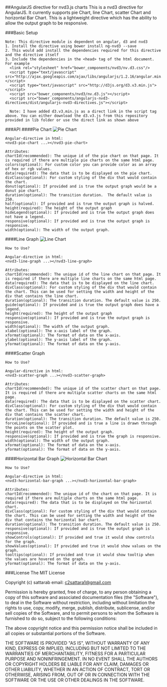 ##AngularJS directive for nvd3.js charts
This is a nvd3 directive for AngularJS. It currently supports pie Chart, line Chart, scatter Chart and horizontal Bar Chart. This is a lightweight directive which has the ability to allow the output graph to be responsive.

###Basic Setup
```
Note: This directive module is dependent on angular, d3 and nvd3
1. Install the directive using bower install ng-nvd3 --save
2. This would add install the dependencies required for this directive and the directive itself
3. Include the dependencies in the <head> tag of the html document. For example
  <link rel="stylesheet" href="bower_components/nvd3/nv.d3.css"/>
  <script type="text/javascript" src="http://ajax.googleapis.com/ajax/libs/angularjs/1.2.16/angular.min.js"></script>
  <script type="text/javascript" src="http://d3js.org/d3.v3.min.js"></script>
  <script src="bower_components/nvd3/nv.d3.js"></script>
  <script src="bower_components/angularjs-nvd3-directives/dist/angularjs-nvd3-directives.js"></script>
  
  Note: I have added d3.v3.min.js as a direct link in the script tag above. You can either download the d3.v3.js from this repository provided in lib folder or use the direct link as shown above
```

###API
####Pie Chart
![Pie Chart](https://github.com/sattarab/ng-nvd3/raw/master/img/pie-chart.png "Pie Chart")
```
Angular-directive in html:
<nvd3-pie-chart ...></nvd3-pie-chart>

Attributes:
chartId(recommended): The unique id of the pie chart on that page. It is required if there are multiple pie charts on the same html page.
colors(optional): For custom color you can provide color as an array of hex or rgb values.
data(required): The data that is to be displayed on the pie chart. 
divClass(optional): For custom styling of the div that would contain the chart.
donut(optional): If provided and is true the output graph would be a donut pie chart.
duration(optional): The transition duration.  The default value is 250.
half(optional): If provided and is true the output graph is halved.
height(required): The height of the output graph
hideLegend(optional): If provided and is true the output graph does not have a legend.
responsive(optional): If provided and is true the output graph is responsive.
width(optional): The width of the output graph.
```


####Line Graph
![Line Chart](https://github.com/sattarab/ng-nvd3/raw/master/img/line-chart.png "Line Chart")
```
How to Use?

Angular-directive in html:
<nvd3-line-graph ...></nvd3-line-graph>

Attributes:
chartId(recommended): The unique id of the line chart on that page. It is required if there are multiple line charts on the same html page.
data(required): The data that is to be displayed on the line chart. 
divClass(optional): For custom styling of the div that would contain the chart. This can be used for setting the width and height of the div that contains the line chart.
duration(optional): The transition duration. The default value is 250.
guide(optional): If provided and is true the output graph does have a legend.
height(required): The height of the output graph
responsive(optional): If provided and is true the output graph is responsive.
width(optional): The width of the output graph.
xlabel(optional): The x-axis label of the graph.
xformat(optional): The format of data on the x-axis.
ylabel(optional): The y-axis label of the graph.
yformat(optional): The format of data on the y-axis.
```


####Scatter Graph
```
How to Use?

Angular-directive in html:
<nvd3-scatter-graph ...></nvd3-scatter-graph>

Attributes:
chartId(recommended): The unique id of the scatter chart on that page. It is required if there are multiple scatter charts on the same html page.
data(required): The data that is to be displayed on the scatter chart. 
divClass(optional): For custom styling of the div that would contain the chart. This can be used for setting the width and height of the div that contains the scatter chart.
duration(optional): The transition duration. The default value is 250.
forceLine(optional): If provided and is true a line is drawn through the points on the scatter plot.
height(required): The height of the output graph.
responsive(optional): If provided and is true the graph is responsive.
width(optional): The width of the output graph.
xformat(optional): The format of data on the x-axis.
yformat(optional): The format of data on the y-axis.
```

####Horizontal Bar Graph
![Horizontal Bar Chart](https://github.com/sattarab/ng-nvd3/raw/master/img/horizontal-bar.png "Horizontal Bar Chart")
```
How to Use?

Angular-directive in html:
<nvd3-horizontal-bar-graph ...></nvd3-horizontal-bar-graph>

Attributes:
chartId(recommended): The unique id of the chart on that page. It is required if there are multiple charts on the same html page.
data(required): The data that is to be displayed on the horizontal chart. 
divClass(optional): For custom styling of the div that would contain the chart. This can be used for setting the width and height of the div that contains the horizontal bar chart.
duration(optional): The transition duration. The default value is 250.
responsive(optional): If provided and is true the output graph is responsive.
showControls(optional): If provided and true it would show controls for the graph.
showValues(optional): If provided and true it would show values on the graph.
tooltips(optional): If provided and true it would show tooltip when the values are hovered on the graph.
yformat(optional): The format of data on the y-axis.
```

###License
The MIT License

Copyright (c) sattarab email: c2sattara1@gmail.com

Permission is hereby granted, free of charge, to any person obtaining a copy
of this software and associated documentation files (the "Software"), to deal
in the Software without restriction, including without limitation the rights
to use, copy, modify, merge, publish, distribute, sublicense, and/or sell
copies of the Software, and to permit persons to whom the Software is
furnished to do so, subject to the following conditions:

The above copyright notice and this permission notice shall be included in
all copies or substantial portions of the Software.

THE SOFTWARE IS PROVIDED "AS IS", WITHOUT WARRANTY OF ANY KIND, EXPRESS OR
IMPLIED, INCLUDING BUT NOT LIMITED TO THE WARRANTIES OF MERCHANTABILITY,
FITNESS FOR A PARTICULAR PURPOSE AND NONINFRINGEMENT. IN NO EVENT SHALL THE
AUTHORS OR COPYRIGHT HOLDERS BE LIABLE FOR ANY CLAIM, DAMAGES OR OTHER
LIABILITY, WHETHER IN AN ACTION OF CONTRACT, TORT OR OTHERWISE, ARISING FROM,
OUT OF OR IN CONNECTION WITH THE SOFTWARE OR THE USE OR OTHER DEALINGS IN
THE SOFTWARE.
